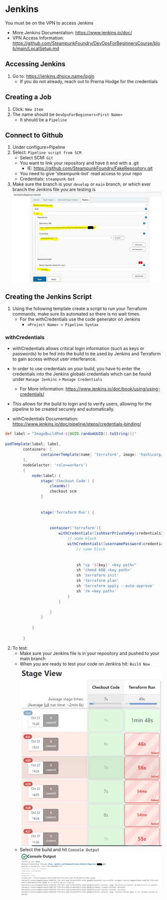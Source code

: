 # Jenkins
You must be on the VPN to access Jenkins
+ More Jenkins Documentation: https://www.jenkins.io/doc/
+ VPN Access Information: https://github.com/SteampunkFoundry/DevOpsForBeginnersCourse/blob/main/LocalSetup.md

## Accessing Jenkins
1. Go to: https://jenkins.dhsice.name/login
    + If you do not already, reach out to Prerna Hodge for the credentials

## Creating a Job
1. Click: `New Item`
2. The name should be `DevOpsForBeginners<First Name>`
    + It should be a `Pipeline`



## Connect to Github
1. Under configure>Pipeline
2. Select: `Pipeline script from SCM`
    + Select SCM: `Git`
    + You want to link your repository and have it end with a .git
        + IE: https://github.com/SteampunkFoundry/FakeRepository.git
    + You need to give 'steampunk-bot' read access to your repo
    + Credentials: `steampunk-bot`
3. Make sure the branch is your `develop` or `main` branch, or which ever branch the Jenkins file you are testing is
   ![Configure](https://github.com/SteampunkFoundry/DevOpsForBeginnersCourse/blob/main/imgs/PipelineSetup_jenkins.PNG)

## Creating the Jenkins Script
1. Using the following template create a script to run your Terraform commands, make sure its automated so there is no wait times.
    + For the withCredentials use the code generator on Jenkins
        + `<Project Name> > Pipeline Syntax`
### withCredentials

+ withCredentials allows critical login information (such as keys or passwords) to be fed into the build to be used by Jenkins and Terraform to gain access without user interferance.
+ In order to use credentials on your build, you have to enter the credentials into the Jenkins globabl credentials which can be found under `Manage Jenkins` > `Manage Credentials`
   + For More information: https://www.jenkins.io/doc/book/using/using-credentials/
+ This allows for the build to login and to verify users, allowing for the pipeline to be created securely and automatically.

+ withCredentials Documentation: https://www.jenkins.io/doc/pipeline/steps/credentials-binding/
```groovy
def label = "ImageBuildPod-${UUID.randomUUID().toString()}"

podTemplate(label: label,
        containers: [
                containerTemplate(name: 'terraform', image: 'hashicorp/terraform', ttyEnabled: true, command: 'cat')
        ],
        nodeSelector: 'role=workers')
        {
            node(label) {
                stage('Checkout Code') {
                    cleanWs()
                    checkout scm
                }


                stage('Terraform Run') {


                    container('terraform'){
                        withCredentials([sshUserPrivateKey(credentialsId: <key name>, keyFileVariable: 'key', passphraseVariable: '', usernameVariable: <variable name>)]) {
                            // some block
                            withCredentials([usernamePassword(credentialsId: <key name>, passwordVariable: <password variable name>, usernameVariable: <ID name>)]) {
                                // some block


                                sh "cp '${key}' <key path>"
                                sh 'chmod 600 <key path>'
                                sh 'terraform init'
                                sh 'terraform plan'
                                sh 'terraform apply --auto-approve'
                                sh 'rm <key path>'
                            }
                        }

                    }
                }

            }

        }
```

2. To test:
    + Make sure your Jenkins file is in your repository and pushed to your main branch
    + When you are ready to test your code on Jenkins hit: `Build Now`
      ![Builds](https://github.com/SteampunkFoundry/DevOpsForBeginnersCourse/blob/main/imgs/Builds_jenkins.PNG)
    + Select the build and hit `Console Output`
      ![Output](https://github.com/SteampunkFoundry/DevOpsForBeginnersCourse/blob/main/imgs/ConsoleOutput_jenkins.PNG)
